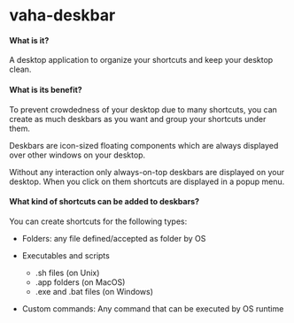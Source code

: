 # vaha-deskbar

#### What is it?
A desktop application to organize your shortcuts and keep your desktop clean.

#### What is its benefit?
To prevent crowdedness of your desktop due to many shortcuts, you can create as much deskbars as you want and group your shortcuts under them. 

Deskbars are icon-sized floating components which are always displayed over other windows on your desktop. 

Without any interaction only always-on-top deskbars are displayed on your desktop. When you click on them shortcuts are displayed in a popup menu.

#### What kind of shortcuts can be added to deskbars?
You can create shortcuts for the following types:
- Folders: any file defined/accepted as folder by OS

- Executables and scripts
  - .sh files (on Unix)
  - .app folders (on MacOS)
  - .exe and .bat files (on Windows)

- Custom commands: Any command that can be executed by OS runtime
